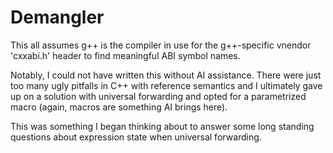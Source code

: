 # Demangler

This all assumes g++ is the compiler in use for the g++-specific vnendor 'cxxabi.h' header to find meaningful ABI symbol names.

Notably, I could not have written this without AI assistance. There were just too many ugly pitfalls in C++ with reference semantics and I ultimately gave up on a solution with universal forwarding and opted for a parametrized macro (again, macros are something AI brings here).

This was something I began thinking about to answer some long standing questions about expression state when universal forwarding.
